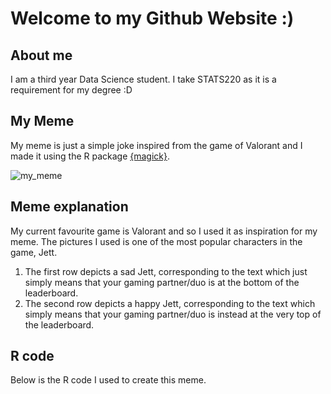 # Welcome to my Github Website :)

## About me
I am a third year Data Science student. I take STATS220 as it is a requirement for my degree :D

## My Meme
My meme is just a simple joke inspired from the game of Valorant and I made it using the R package [{magick}](https://cran.r-project.org/web/packages/magick/vignettes/intro.html).

![my_meme](https://user-images.githubusercontent.com/100745310/224592950-15070ac9-3cee-4ed5-95e1-77a2f08bff5b.png)

## Meme explanation
My current favourite game is Valorant and so I used it as inspiration for my meme. The pictures I used is one of the most popular characters in the game, Jett.
1. The first row depicts a sad Jett, corresponding to the text which just simply means that your gaming partner/duo is at the bottom of the leaderboard.
2. The second row depicts a happy Jett, corresponding to the text which simply means that your gaming partner/duo is instead at the very top of the leaderboard.

## R code
Below is the R code I used to create this meme.
